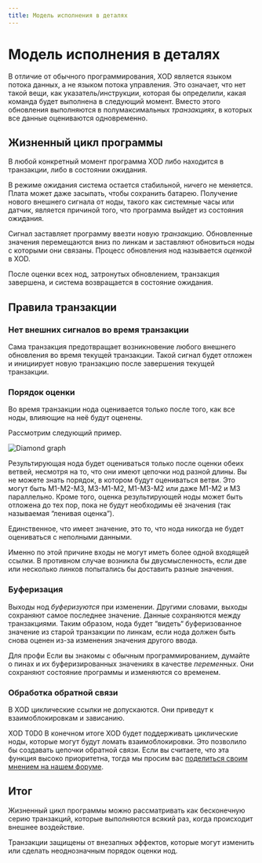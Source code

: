 ```yaml
---
title: Модель исполнения в деталях
---
```


# Модель исполнения в деталях

В отличие от обычного программирования, XOD является языком потока данных, а не 
языком потока управления. Это означает, что нет такой вещи, как указатель/инструкции, 
которая бы определили, какая команда будет выполнена в следующий момент. Вместо этого 
обновления выполняются в полумаксимальных _транзакциях_, в которых все данные оцениваются 
одновременно.

## Жизненный цикл программы

В любой конкретный момент программа XOD либо находится в транзакции, либо в состоянии ожидания.

В режиме ожидания система остается стабильной, ничего не меняется. Плата может даже засыпать, 
чтобы сохранить батарею. Получение нового внешнего сигнала от ноды, такого как системные часы или датчик, 
является причиной того, что программа выйдет из состояния ожидания.

Сигнал заставляет программу ввезти новую _транзакцию_. Обновленные значения перемещаются вниз 
по линкам и заставляют обновиться ноды с которыми они связаны. Процесс обновления нод 
называется _оценкой_ в XOD.

После оценки всех нод, затронутых обновлением, транзакция завершена, и система возвращается в состояние ожидания.

## Правила транзакции

### Нет внешних сигналов во время транзакции

Сама транзакция предотвращает возникновение любого внешнего обновления во время текущей транзакции. 
Такой сигнал будет отложен и инициирует новую транзакцию после завершения текущей транзакции.

### Порядок оценки

Во время транзакции нода оценивается только после того, как все ноды, влияющие на неё будут оценены.

Рассмотрим следующий пример.

![Diamond graph](./abc.patch.png)

Результирующая нода будет оцениваться только после оценки обеих ветвей, несмотря на то, 
что они имеют цепочки нод разной длины. Вы не можете знать порядок, в котором будут 
оцениваться ветви. Это могут быть M1-M2-M3, M3-M1-M2, M1-M3-M2 или даже M1-M2 и M3 параллельно. 
Кроме того, оценка результирующей ноды может быть отложена до тех пор, пока не будут необходимы её 
значения (так называемая “ленивая оценка”).

Единственное, что имеет значение, это то, что нода никогда не будет оцениваться с неполными данными.

Именно по этой причине входы не могут иметь более одной входящей ссылки. В противном случае возникла 
бы двусмысленность, если две или несколько линков попытались бы доставить разные значения.

### Буферизация

Выходы нод _буферизуются_ при изменении. Другими словами, выходы сохраняют самое последнее значение. 
Данные сохраняются между транзакциями. Таким образом, нода будет “видеть“ буферизованное значение из 
старой транзакции по линкам, если нода должен быть снова оценен из-за изменения значения другого ввода.

<div class="ui segment">
<span class="ui ribbon label">Для профи</span>
Если вы знакомы с обычным программированием, думайте о пинах и их буферизированных значениях в 
качестве <em>переменных</em>. Они сохраняют состояние программы и изменяются со временем.
</div>

### Обработка обратной связи

В XOD циклические ссылки не допускаются. Они приведут к взаимоблокировкам и зависанию.

<div class="ui segment">
<p><span class="ui ribbon label">XOD T0D0</span>
В конечном итоге XOD будет поддерживать циклические ноды, которые могут будут ломать взаимоблокировки. 
Это позволило бы создавать цепочки обратной связи. Если вы считаете, что эта функция высоко приоритетна, тогда 
мы просим вас <a href="//forum.xod.io">поделиться своим мнением на нашем форуме</a>.</p>
</div>

## Итог

Жизненный цикл программы можно рассматривать как бесконечную серию транзакций, которые выполняются всякий раз, 
когда происходит внешнее воздействие.

Транзакции защищены от внезапных эффектов, которые могут изменить или сделать неоднозначным порядок оценки нод.

